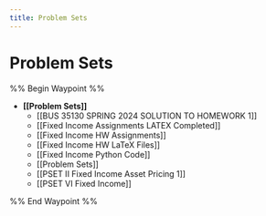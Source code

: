 ```yaml
---
title: Problem Sets
---
```


# Problem Sets

%% Begin Waypoint %%
- **[[Problem Sets]]**
	- [[BUS 35130 SPRING 2024 SOLUTION TO HOMEWORK 1]]
	- [[Fixed Income Assignments LATEX Completed]]
	- [[Fixed Income HW Assignments]]
	- [[Fixed Income HW LaTeX Files]]
	- [[Fixed Income Python Code]]
	- [[Problem Sets]]
	- [[PSET II Fixed Income Asset Pricing 1]]
	- [[PSET VI Fixed Income]]

%% End Waypoint %%
